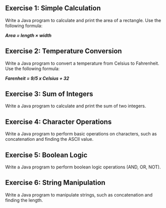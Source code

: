 ## Exercise 1: Simple Calculation
Write a Java program to calculate and print the area of a rectangle. Use the following formula:

***Area = length × width***

## Exercise 2: Temperature Conversion
Write a Java program to convert a temperature from Celsius to Fahrenheit. Use the following formula:

***Farenheit = 9/5 x Celsius + 32***

## Exercise 3: Sum of Integers
Write a Java program to calculate and print the sum of two integers.

## Exercise 4: Character Operations
Write a Java program to perform basic operations on characters, such as concatenation and finding the ASCII value.

## Exercise 5: Boolean Logic
Write a Java program to perform boolean logic operations (AND, OR, NOT).

## Exercise 6: String Manipulation
Write a Java program to manipulate strings, such as concatenation and finding the length.

